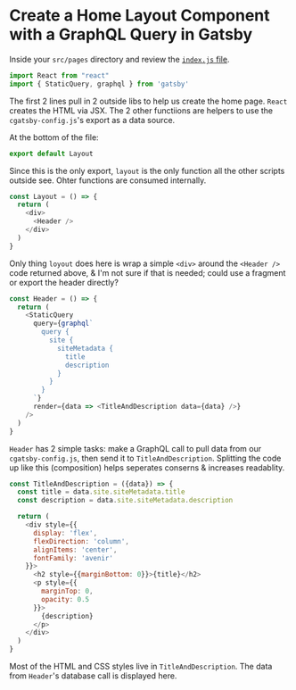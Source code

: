 # Create a Home Layout Component with a GraphQL Query in Gatsby

Inside your `src/pages` directory and review the [`index.js` file](https://github.com/eggheadio-projects/build-a-blog-with-react-and-markdown-using-gatsby/blob/master/lessons/05-create-a-home-layout-component-with-a-graphql-query-in-gatsby/src/pages/index.js).

```js
import React from "react"
import { StaticQuery, graphql } from 'gatsby'
```
The first 2 lines pull in 2 outside libs to help us create the home page.  `React` creates the HTML via JSX.  The 2 other functiions are helpers to use the `cgatsby-config.js`'s export as a data source.

At the bottom of the file:
```js
export default Layout 
```

Since this is the only export, `layout` is the only function all the other scripts outside see.  Ohter functions are consumed internally.

```js
const Layout = () => {
  return (
    <div>
      <Header />
    </div>
  )
}
```
Only thing `loyout` does here is wrap a simple `<div>` around the `<Header />` code returned above, & I'm not sure if that is needed; could use a fragment or export the header directly?

```js
const Header = () => {
  return (
    <StaticQuery
      query={graphql`
        query {
          site {
            siteMetadata {
              title
              description
            }
          }
        }
      `}
      render={data => <TitleAndDescription data={data} />}
    />
  )
}
```
`Header` has 2 simple tasks: make a GraphQL call to pull data from our `cgatsby-config.js`, then send it to `TitleAndDescription`.  Splitting the code up like this (composition) helps seperates conserns & increases readablity.

```js
const TitleAndDescription = ({data}) => {
  const title = data.site.siteMetadata.title
  const description = data.site.siteMetadata.description

  return (
    <div style={{
      display: 'flex',
      flexDirection: 'column',
      alignItems: 'center',
      fontFamily: 'avenir'
    }}>
      <h2 style={{marginBottom: 0}}>{title}</h2>
      <p style={{
        marginTop: 0,
        opacity: 0.5
      }}>
        {description}
      </p>
    </div>
  )
}
```
Most of the HTML and CSS styles live in `TitleAndDescription`.  The data from `Header`'s database call is displayed here.
